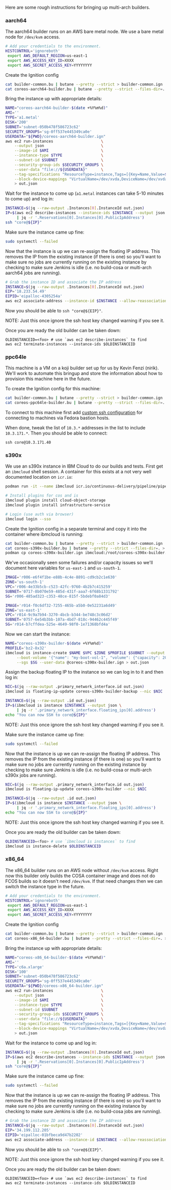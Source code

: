 
Here are some rough instructions for bringing up multi-arch builders.

### aarch64

The aarch64 builder runs on an AWS bare metal node. We use a bare
metal node for `/dev/kvm` access.

```bash
# Add your credentials to the environment.
HISTCONTROL='ignoreboth'
 export AWS_DEFAULT_REGION=us-east-1
 export AWS_ACCESS_KEY_ID=XXXX
 export AWS_SECRET_ACCESS_KEY=YYYYYYYY
```

Create the Ignition config

```bash
cat builder-common.bu | butane --pretty --strict > builder-common.ign
cat coreos-aarch64-builder.bu | butane --pretty --strict --files-dir=. > coreos-aarch64-builder.ign
```

Bring the instance up with appropriate details:

```bash
NAME="coreos-aarch64-builder-$(date +%Y%m%d)"
AMI=''
TYPE='a1.metal'
DISK='200'
SUBNET='subnet-050b478f586723c62'
SECURITY_GROUPS='sg-0ff537e445349ca0e'
USERDATA="${PWD}/coreos-aarch64-builder.ign"
aws ec2 run-instances                     \
    --output json                         \
    --image-id $AMI                       \
    --instance-type $TYPE                 \
    --subnet-id $SUBNET                   \
    --security-group-ids $SECURITY_GROUPS \
    --user-data "file://${USERDATA}"      \
    --tag-specifications "ResourceType=instance,Tags=[{Key=Name,Value=${NAME}}]" \
    --block-device-mappings "VirtualName=/dev/xvda,DeviceName=/dev/xvda,Ebs={VolumeSize=${DISK},VolumeType=gp3}" \
    > out.json
```

Wait for the instance to come up (`a1.metal` instances can take 5-10 minutes to
come up) and log in:

```bash
INSTANCE=$(jq --raw-output .Instances[0].InstanceId out.json)
IP=$(aws ec2 describe-instances --instance-ids $INSTANCE --output json \
     | jq -r '.Reservations[0].Instances[0].PublicIpAddress')
ssh "core@${IP}"
```

Make sure the instance came up fine:

```bash
sudo systemctl --failed
```

Now that the instance is up we can re-assign the floating IP address.
This removes the IP from the existing instance (if there is one) so you'll
want to make sure no jobs are currently running on the existing instance
by checking to make sure Jenkins is idle (i.e. no build-cosa or multi-arch
aarch64 jobs are running).

```bash
# Grab the instance ID and associate the IP address
INSTANCE=$(jq --raw-output .Instances[0].InstanceId out.json)
EIP='18.233.54.49'
EIPID='eipalloc-4305254a'
aws ec2 associate-address --instance-id $INSTANCE --allow-reassociation --allocation-id $EIPID
```

Now you should be able to `ssh "core@${EIP}"`.

NOTE: Just this once ignore the ssh host key changed warning if you see it.


Once you are ready the old builder can be taken down:

```
OLDINSTANCEID=<foo> # use `aws ec2 describe-instances` to find
aws ec2 terminate-instances --instance-ids $OLDINSTANCEID
```

### ppc64le

This machine is a VM on a koji builder set up for us by Kevin Fenzi
(nirik). We'll work to automate this bringup and store the information
about how to provision this machine here in the future.

To create the Ignition config for this machine:

```bash
cat builder-common.bu | butane --pretty --strict > builder-common.ign
cat coreos-ppc64le-builder.bu | butane --pretty --strict --files-dir=. > coreos-ppc64le-builder.ign
```

To connect to this machine first add 
[custom ssh configuration](https://docs.fedoraproject.org/en-US/infra/sysadmin_guide/sshaccess/#_ssh_configuration)
for connecting to machines via Fedora bastion hosts.

When done, tweak the list of `10.3.*` addresses in the list to include
`10.3.171.*`. Then you should be able to connect:

```
ssh core@10.3.171.40
```


### s390x

We use an s390x instance in IBM Cloud to do our builds and tests. First get an
`ibmcloud` shell session. A container for this exists at a not very well
documented location on `icr.io`:

```bash
podman run -it --name ibmcloud icr.io/continuous-delivery/pipeline/pipeline-base-image:latest /bin/bash

# Install plugins for cos and is
ibmcloud plugin install cloud-object-storage
ibmcloud plugin install infrastructure-service

# Login (use auth via browser)
ibmcloud login --sso
```

Create the Ignition config in a separate terminal and copy it into the
container where ibmcloud is running:

```bash
cat builder-common.bu | butane --pretty --strict > builder-common.ign
cat coreos-s390x-builder.bu | butane --pretty --strict --files-dir=. > coreos-s390x-builder.ign
podman cp coreos-s390x-builder.ign ibmcloud:/root/coreos-s390x-builder.ign
```

We've occasionally seen some failures and/or capacity issues so we'll
document here variables for `us-east-1` and `us-south-1`.

```bash
IMAGE='r006-e6f4f1be-e88b-4c4e-8891-cd9cb2c1e630'
ZONE='us-south-1'
VPC='r006-4e33b5cb-c523-42fc-9760-4b2b7c415259'
SUBNET='0717-8b070e59-485d-431f-aaa7-6f68b1331792'
SG='r006-485ad323-c353-48ce-815f-5bdebf0a84d3'
```

```bash
IMAGE='r014-f0c6df32-7255-465b-a5b0-0e52231a6d49'
ZONE='us-east-1'
VPC='r014-9c9a7b94-3270-4bcb-b344-be748c3c06d2'
SUBNET='0757-6e54b3bb-107a-4bd7-818c-94462c445f49'
SG='r014-b7cffdea-525e-4649-98f0-1e71368bfd4a'
```

Now we can start the instance:

```bash
NAME="coreos-s390x-builder-$(date +%Y%m%d)"
PROFILE='bz2-8x32'
ibmcloud is instance-create $NAME $VPC $ZONE $PROFILE $SUBNET --output json --image-id $IMAGE \
     --boot-volume '{"name": "my-boot-vol-1", "volume": {"capacity": 200, "profile": {"name": "general-purpose"}}}' \
     --sgs $SG --user-data @coreos-s390x-builder.ign > out.json
```


Assign the backup floating IP to the instance so we can log in to it
and then log in:

```bash
NIC=$(jq --raw-output .primary_network_interface.id out.json)
ibmcloud is floating-ip-update coreos-s390x-builder-backup --nic $NIC

INSTANCE=$(jq --raw-output .id out.json)
IP=$(ibmcloud is instance $INSTANCE --output json \
     | jq -r '.primary_network_interface.floating_ips[0].address')
echo "You can now SSH to core@${IP}"
```

NOTE: Just this once ignore the ssh host key changed warning if you see it.

Make sure the instance came up fine:

```bash
sudo systemctl --failed
```

Now that the instance is up we can re-assign the floating IP address.
This removes the IP from the existing instance (if there is one) so you'll
want to make sure no jobs are currently running on the existing instance
by checking to make sure Jenkins is idle (i.e. no build-cosa or multi-arch
s390x jobs are running).

```bash
NIC=$(jq --raw-output .primary_network_interface.id out.json)
ibmcloud is floating-ip-update coreos-s390x-builder --nic $NIC

INSTANCE=$(jq --raw-output .id out.json)
IP=$(ibmcloud is instance $INSTANCE --output json \
     | jq -r '.primary_network_interface.floating_ips[0].address')
echo "You can now SSH to core@${IP}"
```

NOTE: Just this once ignore the ssh host key changed warning if you see it.

Once you are ready the old builder can be taken down:

```bash
OLDINSTANCEID=<foo> # use `ibmcloud is instances` to find
ibmcloud is instance-delete $OLDINSTANCEID
```

### x86_64

The x86_64 builder runs on an AWS node without `/dev/kvm` access. Right now this
builder only builds the COSA container image and does not do FCOS builds so it
doesn't need `/dev/kvm`. If that need changes then we can switch the instance type
in the future.

```bash
# Add your credentials to the environment.
HISTCONTROL='ignoreboth'
 export AWS_DEFAULT_REGION=us-east-1
 export AWS_ACCESS_KEY_ID=XXXX
 export AWS_SECRET_ACCESS_KEY=YYYYYYYY
```

Create the Ignition config

```bash
cat builder-common.bu | butane --pretty --strict > builder-common.ign
cat coreos-x86_64-builder.bu | butane --pretty --strict --files-dir=. > coreos-x86_64-builder.ign
```

Bring the instance up with appropriate details:

```bash
NAME="coreos-x86_64-builder-$(date +%Y%m%d)"
AMI=''
TYPE='c6a.xlarge'
DISK='100'
SUBNET='subnet-050b478f586723c62'
SECURITY_GROUPS='sg-0ff537e445349ca0e'
USERDATA="${PWD}/coreos-x86_64-builder.ign"
aws ec2 run-instances                     \
    --output json                         \
    --image-id $AMI                       \
    --instance-type $TYPE                 \
    --subnet-id $SUBNET                   \
    --security-group-ids $SECURITY_GROUPS \
    --user-data "file://${USERDATA}"      \
    --tag-specifications "ResourceType=instance,Tags=[{Key=Name,Value=${NAME}}]" \
    --block-device-mappings "VirtualName=/dev/xvda,DeviceName=/dev/xvda,Ebs={VolumeSize=${DISK},VolumeType=gp3}" \
    > out.json
```

Wait for the instance to come up and log in:

```bash
INSTANCE=$(jq --raw-output .Instances[0].InstanceId out.json)
IP=$(aws ec2 describe-instances --instance-ids $INSTANCE --output json \
     | jq -r '.Reservations[0].Instances[0].PublicIpAddress')
ssh "core@${IP}"
```

Make sure the instance came up fine:

```bash
sudo systemctl --failed
```

Now that the instance is up we can re-assign the floating IP address.
This removes the IP from the existing instance (if there is one) so you'll
want to make sure no jobs are currently running on the existing instance
by checking to make sure Jenkins is idle (i.e. no build-cosa jobs are running).

```bash
# Grab the instance ID and associate the IP address
INSTANCE=$(jq --raw-output .Instances[0].InstanceId out.json)
EIP='34.199.112.205'
EIPID='eipalloc-01bfbeca9d47b2202'
aws ec2 associate-address --instance-id $INSTANCE --allow-reassociation --allocation-id $EIPID
```

Now you should be able to `ssh "core@${EIP}"`.

NOTE: Just this once ignore the ssh host key changed warning if you see it.


Once you are ready the old builder can be taken down:

```
OLDINSTANCEID=<foo> # use `aws ec2 describe-instances` to find
aws ec2 terminate-instances --instance-ids $OLDINSTANCEID
```
